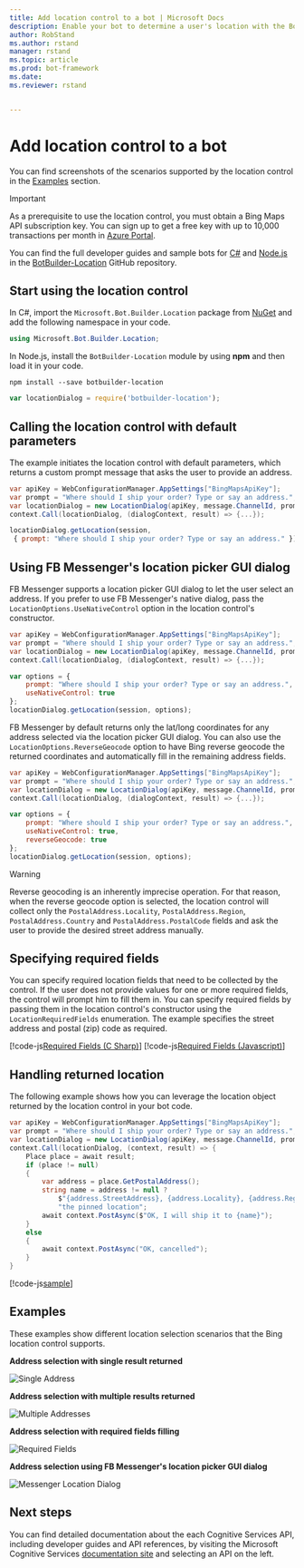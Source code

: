 ```yaml
---
title: Add location control to a bot | Microsoft Docs
description: Enable your bot to determine a user's location with the Bot Framework and Cognitive Services.
author: RobStand
ms.author: rstand
manager: rstand
ms.topic: article
ms.prod: bot-framework
ms.date: 
ms.reviewer: rstand


---
```


# Add location control to a bot

You can find screenshots of the scenarios supported by the location control in the [Examples](#examples) section.

> [!IMPORTANT]
>As a prerequisite to use the location control, you must obtain a Bing Maps API subscription key. You can sign up to get a free key with up to 10,000 transactions per month in <a href="https://azure.microsoft.com/en-us/marketplace/partners/bingmaps/mapapis/" target="_blank">Azure Portal</a>.

You can find the full developer guides and sample bots for <a href="https://github.com/Microsoft/BotBuilder-Location/tree/master/CSharp" target="_blank">C#</a> and <a href="https://github.com/Microsoft/BotBuilder-Location/tree/master/Node" target="_blank">Node.js</a> in the <a href="https://github.com/Microsoft/BotBuilder-Location/tree/master/" target="_blank">BotBuilder-Location</a> GitHub repository.

## Start using the location control

In C#, import the `Microsoft.Bot.Builder.Location` package from <a href="https://www.nuget.org/packages/Microsoft.ProjectOxford.Vision/" target="_blank">NuGet</a> and add the following namespace in your code.

```cs
using Microsoft.Bot.Builder.Location;
```

In Node.js, install the `BotBuilder-Location` module by using **npm** and then load it in your code.

```
npm install --save botbuilder-location    
```

```javascript
var locationDialog = require('botbuilder-location');
```

## Calling the location control with default parameters

The example initiates the location control with default parameters, which returns a custom prompt message that asks the user to provide an address.

```cs
var apiKey = WebConfigurationManager.AppSettings["BingMapsApiKey"];
var prompt = "Where should I ship your order? Type or say an address.";
var locationDialog = new LocationDialog(apiKey, message.ChannelId, prompt);
context.Call(locationDialog, (dialogContext, result) => {...});
```

```javascript
locationDialog.getLocation(session,
 { prompt: "Where should I ship your order? Type or say an address." });
```

## Using FB Messenger's location picker GUI dialog

FB Messenger supports a location picker GUI dialog to let the user select an address. If you prefer to use FB Messenger's native dialog,  pass the `LocationOptions.UseNativeControl` option in the location control's constructor.  

```cs
var apiKey = WebConfigurationManager.AppSettings["BingMapsApiKey"];
var prompt = "Where should I ship your order? Type or say an address.";
var locationDialog = new LocationDialog(apiKey, message.ChannelId, prompt, LocationOptions.UseNativeControl);
context.Call(locationDialog, (dialogContext, result) => {...});
```

```javascript
var options = {
    prompt: "Where should I ship your order? Type or say an address.",
    useNativeControl: true
};
locationDialog.getLocation(session, options);
```

FB Messenger by default returns only the lat/long coordinates for any address selected via the location picker GUI dialog. You can also use the `LocationOptions.ReverseGeocode` option to have Bing reverse geocode the returned coordinates and automatically fill in the remaining address fields.

```cs
var apiKey = WebConfigurationManager.AppSettings["BingMapsApiKey"];
var prompt = "Where should I ship your order? Type or say an address.";
var locationDialog = new LocationDialog(apiKey, message.ChannelId, prompt, LocationOptions.UseNativeControl | LocationOptions.ReverseGeocode);
context.Call(locationDialog, (dialogContext, result) => {...});
```

```javascript
var options = {
    prompt: "Where should I ship your order? Type or say an address.",
    useNativeControl: true,
    reverseGeocode: true
};
locationDialog.getLocation(session, options);
```

> [!WARNING]
> Reverse geocoding is an inherently imprecise operation. For that reason, when the reverse geocode option is selected, the location control will collect only the `PostalAddress.Locality`, `PostalAddress.Region`, `PostalAddress.Country` and `PostalAddress.PostalCode` fields and ask the user to provide the desired street address manually.

## Specifying required fields

You can specify required location fields that need to be collected by the control. If the user does not provide values for one or more required fields, the control will prompt him to fill them in. You can specify required fields by passing them in the location control's constructor using the `LocationRequiredFields` enumeration. The example specifies the street address and postal (zip) code as required.


[!code-js[Required Fields (C Sharp)](~/includes/code/intelligence-location-control.cs#specifyingRequiredFields)]
[!code-js[Required Fields (Javascript)](~/includes/code/intelligence-location-control.js#specifyingRequiredFields)]

## Handling returned location

The following example shows how you can leverage the location object returned by the location control in your bot code.

```cs
var apiKey = WebConfigurationManager.AppSettings["BingMapsApiKey"];
var prompt = "Where should I ship your order? Type or say an address.";
var locationDialog = new LocationDialog(apiKey, message.ChannelId, prompt, LocationOptions.None, LocationRequiredFields.StreetAddress | LocationRequiredFields.PostalCode);
context.Call(locationDialog, (context, result) => {
    Place place = await result;
    if (place != null)
    {
        var address = place.GetPostalAddress();
        string name = address != null ?
            $"{address.StreetAddress}, {address.Locality}, {address.Region}, {address.Country} ({address.PostalCode})" :
            "the pinned location";
        await context.PostAsync($"OK, I will ship it to {name}");
    }
    else
    {
        await context.PostAsync("OK, cancelled");
    }
}
```

[!code-js[sample](~/includes/code/intelligence-location-control.js#handlingReturnedLocation)]

## Examples

These examples show different location selection scenarios that the Bing location control supports.

**Address selection with single result returned**

![Single Address](~/media/skype_singleaddress_2.png)

**Address selection with multiple results returned**

![Multiple Addresses](~/media/skype_multiaddress_1.png)

**Address selection with required fields filling**

![Required Fields](~/media/skype_requiredaddress_1.png)

**Address selection using FB Messenger's location picker GUI dialog**

![Messenger Location Dialog](~/media/messenger_locationdialog_1.png)

## Next steps
You can find detailed documentation about the each Cognitive Services API, including developer guides and API references, by visiting the Microsoft Cognitive Services <a href="https://docs.microsoft.com/en-us/azure/cognitive-services/" target="_blank">documentation site</a> and selecting an API on the left.